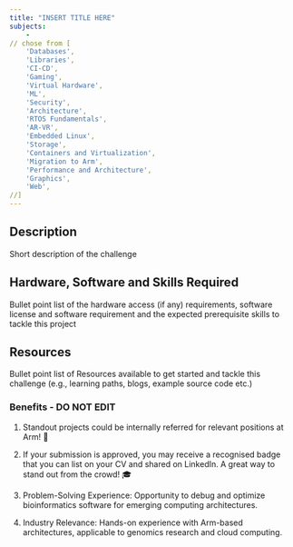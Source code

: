 ```yaml
---
title: "INSERT TITLE HERE"
subjects:
    - 
// chose from [
    'Databases',
    'Libraries',
    'CI-CD',
    'Gaming',
    'Virtual Hardware',
    'ML',
    'Security',
    'Architecture',
    'RTOS Fundamentals',
    'AR-VR',
    'Embedded Linux',
    'Storage',
    'Containers and Virtualization',
    'Migration to Arm',
    'Performance and Architecture',
    'Graphics',
    'Web',
//]
---
```


## Description

Short description of the challenge

## Hardware, Software and Skills Required

Bullet point list of the hardware access (if any) requirements, software license and software requirement and the expected prerequisite skills to tackle this project

## Resources 

Bullet point list of Resources available to get started and tackle this challenge (e.g., learning paths, blogs, example source code etc.)

### Benefits - DO NOT EDIT

1. Standout projects could be internally referred for relevant positions at Arm! :page_with_curl:

2. If your submission is approved, you may receive a recognised badge that you can list on your CV and shared on LinkedIn. A great way to stand out from the crowd! :mortar_board:


3. Problem-Solving Experience: Opportunity to debug and optimize bioinformatics software for emerging computing architectures.

4. Industry Relevance: Hands-on experience with Arm-based architectures, applicable to genomics research and cloud computing. 